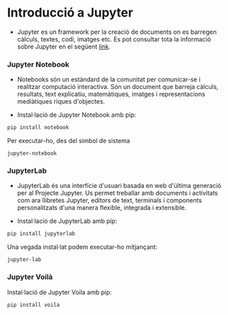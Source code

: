 # Introducció a Jupyter

* Jupyter es un framework per la creació de documents on es barregen càlculs, textes, codi, imatges etc.
Es pot consultar tota la informació sobre Jupyter en el següent [link](https://jupyter.org/).

### Jupyter Notebook

 * Notebooks són un estàndard de la comunitat per comunicar-se i realitzar computació interactiva. Són un document que barreja càlculs, resultats, text explicatiu, matemàtiques, imatges i representacions mediàtiques riques d'objectes.

* Instal·lació de Jupyter Notebook amb pip:

```python
pip install notebook
```
Per executar-ho, des del simbol de sistema
```
jupyter-notebook
```

### JupyterLab

* JupyterLab és una interfície d'usuari basada en web d'última generació per al Projecte Jupyter. Us permet treballar amb documents i activitats com ara llibretes Jupyter, editors de text, terminals i components personalitzats d'una manera flexible, integrada i extensible.

* Instal·lació de JupyterLab amb pip:

```python
pip install jupyterlab
```

Una vegada instal·lat podem executar-ho mitjançant:

```
jupyter-lab
```



### Jupyter Voilà

Instal·lació de Jupyter Voila amb pip:

```python
pip install voila
```
